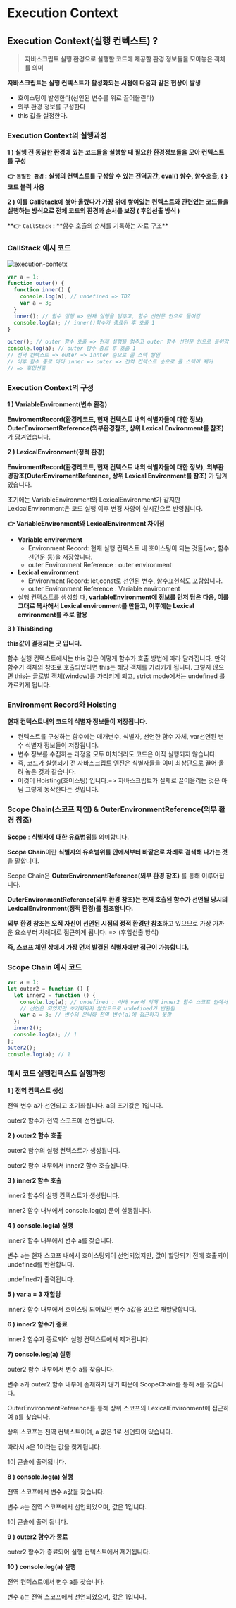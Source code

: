 # Execution Context

## Execution Context(실행 컨텍스트) ?

> **자바스크립트 실행 환경으로 실행할 코드에 제공할 환경 정보들을 모아놓은 객체를 의미**

**자바스크립트는 실행 컨텍스트가 활성화되는 시점에 다음과 같은 현상이 발생**

- 호이스팅이 발생한다(선언된 변수를 위로 끌어올린다)
- 외부 환경 정보를 구성한다
- this 값을 설정한다.

### Execution Context의 실행과정

**1 ) 실행 전 동일한 환경에 있는 코드들을 실행할 때 필요한 환경정보들을 모아 컨텍스트를 구성**

**👉 `동일한 환경` : 실행의 컨텍스트를 구성할 수 있는 전역공간, eval() 함수, 함수호출, { } 코드 블럭 사용**

**2 ) 이를 CallStack에 쌓아 올렸다가 가장 위에 쌓여있는 컨텍스트와 관련있는 코드들을 실행하는 방식으로 전체 코드의 환경과 순서를 보장 ( 후입선출 방식 )**

**👉 `CallStack` : **함수 호출의 순서를 기록하는 자료 구조\*\*

### CallStack 예시 코드

![execution-contetx](https://github.com/NamJongtae/javascript-study/assets/113427991/24ab0349-8f1b-47d1-89e3-1877f247ca1c)

```javascript
var a = 1;
function outer() {
  function inner() {
    console.log(a); // undefined => TDZ
    var a = 3;
  }
  inner(); // 함수 실행 => 현재 실행을 멈추고, 함수 선언문 안으로 들어감
  console.log(a); // inner()함수가 종료된 후 호출 1
}

outer(); // outer 함수 호출 => 현재 실행을 멈추고 outer 함수 선언문 안으로 들어감
console.log(a); // outer 함수 종료 후 호출 1
// 전역 컨텍스트 => outer => innter 순으로 콜 스텍 쌓임
// 이후 함수 종료 마다 inner => outer => 전역 컨텍스트 순으로 콜 스텍이 제거
// => 후입선출
```

### Execution Context의 구성

**1 ) VariableEnvironment(변수 환경)**

**EnviromentRecord(환경레코드, 현재 컨텍스트 내의 식별자들에 대한 정보)**, **OuterEnviromentReference(외부환경참조, 상위 Lexical Environment를 참조)** 가 담겨있습니다.

**2 ) LexicalEnvironment(정적 환경)**

**EnviromentRecord(환경레코드, 현재 컨텍스트 내의 식별자들에 대한 정보)**, **외부환경참조(OuterEnviromentReference, 상위 Lexical Environment를 참조)** 가 담겨있습니다.

초기에는 VariableEnvironment와 LexicalEnvironment가 같지만 LexicalEnvironment은 코드 실행 이후 변경 사항이 실시간으로 반영됩니다.

**👉 VariableEnvironment와 LexicalEnvironment 차이점**

- **Variable environment**
  - Environment Record: 현재 실행 컨텍스트 내 호이스팅이 되는 것들(var, 함수선언문 등)을 저장합니다.
  - outer Environment Reference : outer environment
- **Lexical environment**
  - Environment Record: let,const로 선언된 변수, 함수표현식도 포함합니다.
  - outer Environment Reference : Variable environment
- 실행 컨텍스트를 생성할 때, **variableEnvironment에 정보를 먼저 담은 다음, 이를 그대로 복사해서 Lexical environment를 만들고, 이후에는 Lexical environment를 주로 활용**

**3 ) ThisBinding**

**this값이 결정되는 곳 입니다.**

함수 실행 컨텍스트에서는 this 값은 어떻게 함수가 호출 방법에 따라 달라집니다. 만약 함수가 객체의 참조로 호출되었다면 this는 해당 객체를 가리키게 됩니다. 그렇지 않으면 this는 글로벌 객체(window)를 가리키게 되고, strict mode에서는 undefined 를 가르키게 됩니다.

### Environment Record와 Hoisting

**현재 컨텍스트내의 코드의 식별자 정보들이 저장됩니다.**

- 컨텍스트를 구성하는 함수에는 매개변수, 식별자, 선언한 함수 자체, var선언된 변수 식별자 정보들이 저장됩니다.
- 변수 정보를 수집하는 과정을 모두 마치더라도 코드은 아직 실행되지 않습니다.
- 즉, 코드가 실행되기 전 자바스크립트 엔진은 식별자들을 이미 최상단으로 끌어 올려 놓은 것과 같습니다.
- 이것이 Hoisting(호이스팅) 입니다.=> 자바스크립트가 실제로 끌어올리는 것은 아님 그렇게 동작한다는 것입니다.

### Scope Chain(스코프 체인) & **OuterEnvironmentReference(외부 환경 참조)**

**Scope** : **식별자에 대한 유효범위**를 의미합니다.

**Scope Chain**이란 **식별자의 유효범위를 안에서부터 바깥은로 차레로 검색해 나가는 것**을 말합니다.

Scope Chain은 **OuterEnvironmentReference(외부 환경 참조)** 를 통해 이루어집니다.

**OuterEnvironmentReference(외부 환경 참조)는 현재 호출된 함수가 선언될 당시의 LexicalEnvironment(정적 환경)를 참조합니다.**

**외부 환경 참조는 오직 자신이 선언된 시점의 정적 환경만 참조**하고 있으므로 가장 가까운 요소부터 차례대로 접근하게 됩니다. => (후입선출 방식)

**즉, 스코프 체인 상에서 가장 먼저 발결된 식별자에만 접근이 가능합니다.**

### Scope Chain 예시 코드

```javascript
var a = 1;
let outer2 = function () {
  let inner2 = function () {
    console.log(a); // undefined : 아래 var에 의해 inner2 함수 스코프 안에서 호이스팅도되어
    // 선언은 되었지만 초기화되지 않았으므로 undefined가 반환됨
    var a = 3; // 변수의 은닉화 전역 변수(a)에 접근하지 못함
  };
  inner2();
  console.log(a); // 1
};
outer2();
console.log(a); // 1
```

### 예시 코드 실행컨텍스트 실행과정

**1 ) 전역 컨텍스트 생성**

전역 변수 a가 선언되고 초기화됩니다. a의 초기값은 1입니다.

outer2 함수가 전역 스코프에 선언됩니다.

**2 ) outer2 함수 호출**

outer2 함수의 실행 컨텍스트가 생성됩니다.

outer2 함수 내부에서 inner2 함수 호출됩니다.

**3 ) inner2 함수 호출**

inner2 함수의 실행 컨텍스트가 생성됩니다.

inner2 함수 내부에서 console.log(a) 문이 실행됩니다.

**4 ) console.log(a) 실행**

inner2 함수 내부에서 변수 a를 찾습니다.

변수 a는 현재 스코프 내에서 호이스팅되어 선언되었지만, 값이 할당되기 전에 호출되어 undefined를 반환합니다.

undefined가 출력됩니다.

**5 ) var a = 3 재할당**

inner2 함수 내부에서 호이스팅 되어있던 변수 a값을 3으로 재할당합니다.

**6 ) inner2 함수가 종료**

inner2 함수가 종료되어 실행 컨텍스트에서 제거됩니다.

**7) console.log(a) 실행**

outer2 함수 내부에서 변수 a를 찾습니다.

변수 a가 outer2 함수 내부에 존재하지 않기 때문에 ScopeChain를 통해 a를 찾습니다.

OuterEnvironmentReference를 통해 상위 스코프의 LexicalEnvironment에 접근하여 a를 찾습니다.

상위 스코프는 전역 컨텍스트이며, a 값은 1로 선언되어 있습니다.

따라서 a은 1이라는 값을 찾게됩니다.

1이 콘솔에 출력됩니다.

**8 ) console.log(a) 실행**

전역 스코프에서 변수 a값을 찾습니다.

변수 a는 전역 스코프에서 선언되었으며, 값은 1입니다.

1이 콘솔에 출력 됩니다.

**9 ) outer2 함수가 종료**

outer2 함수가 종료되어 실행 컨텍스트에서 제거됩니다.

**10 ) console.log(a) 실행**

전역 컨텍스트에서 변수 a를 찾습니다.

변수 a는 전역 스코프에서 선언되었으며, 값은 1입니다.
